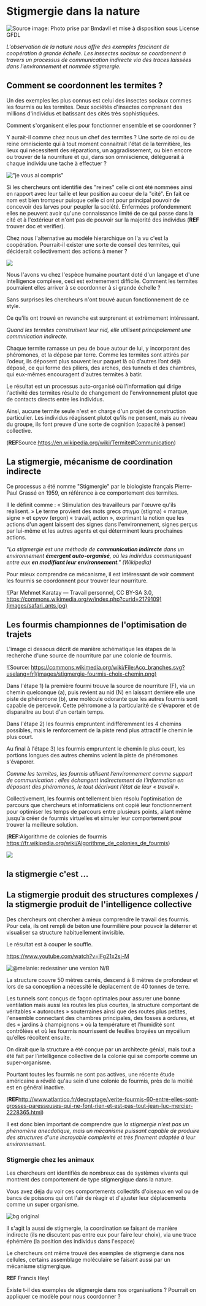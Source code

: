 # Stigmergie dans la nature

![Source image: Photo prise par Bmdavll et mise à disposition sous License GFDL](images/termitiere-exemple-stigmergie.jpg)

*L'observation de la nature nous offre des exemples fascinant de coopération à grande échelle. Les inssectes sociaux se coordonnent à travers un processus de communication indirecte via des traces laissées dans l'environnement et nommée stigmergie.* 

## Comment se coordonnent les termites ?

Un des exemples les plus connus est celui des insectes sociaux commes les fourmis ou les termites. Deux sociétés d'insectes comprenant des millions d'individus et batissant des cités très sophistiquées.

Comment s'organisent elles pour fonctionner ensemble et se coordonner ?

Y aurait-il comme chez nous un chef des termites ? Une sorte de roi ou de reine omnisciente qui à tout moment connaitrait l'état de la termitière, les lieux qui nécessitent des réparations, un aggradissement, ou bien encore ou trouver de la nourriture et qui, dans son omniscience, déléguerait à chaque individu une tache à effectuer ?

!["je vous ai compris"](images/stigmergie_roi_termites.jpg)

Si les chercheurs ont identifié des "reines" celle ci ont été nommées ainsi en rapport avec leur taille et leur position au coeur de la "cité". En fait ce nom est bien trompeur puisque celle ci ont pour principal pouvoir de concevoir des larves pour peupler la société. Enfermées profondemment elles ne peuvent avoir qu'une connaissance limité de ce qui passe dans la cité et à l'extérieur et n'ont pas de pouvoir sur la majorité des individus (**REF** trouver doc et verifier).

Chez nous l'alternative au modèle hierarchique on l'a vu c'est la coopération. Pourrait-il exister une sorte de conseil des termites, qui déciderait collectivement des actions à mener ? 

![](images/stigmergie_conseil_termites.jpg)

Nous l'avons vu chez l'espèce humaine pourtant doté d'un langage et d'une intelligence complexe, ceci est extremement difficile. Comment les termites pourraient elles arriver à se coordonner à si grande échelle ?

Sans surprises les chercheurs n'ont trouvé aucun fonctionnement de ce style.

Ce qu'ils ont trouvé en revanche est surprenant et extrèmement intéressant.

*Quand les termites construisent leur nid, elle utilisent principalement une commnication indirecte.*

Chaque termite ramasse un peu de boue autour de lui, y incorporant des phéromones, et la dépose par terre. Comme les termites sont attirés par l’odeur, ils déposent plus souvent leur paquet là où d’autres l’ont déjà déposé, ce qui forme des piliers, des arches, des tunnels et des chambres, qui eux-mêmes encouragent d'autres termites à batir.

Le résultat est un processus auto-organisé où l'information qui dirige l'activité des termites résulte de changement de l'environnement plutot que de contacts directs entre les individus.

Ainsi, aucune termite seule n'est en charge d'un projet de construction particulier. Les individus réagissent plutot qu'ils ne pensent, mais au niveau du groupe, ils font preuve d'une sorte de cognition (capacité à penser) collective.


(**REF**Source:https://en.wikipedia.org/wiki/Termite#Communication)

## La stigmergie, mécanisme de coordination indirecte


Ce processus a été nomme "Stigmergie" par le biologiste français Pierre-Paul Grassé en 1959, en référence à ce comportement des termites. 

Il le définit comme : « Stimulation des travailleurs par l'œuvre qu'ils réalisent. » Le terme provient des mots grecs στιγμα (stigma) « marque, signe » et εργον (ergon) « travail, action », exprimant la notion que les actions d'un agent laissent des signes dans l'environnement, signes perçus par lui-même et les autres agents et qui déterminent leurs prochaines actions.

*"La stigmergie est une méthode de **communication indirecte** dans un environnement **émergent auto-organisé**, où les individus communiquent entre eux **en modifiant leur environnement**." (Wikipedia)*

Pour mieux comprendre ce mécanisme, il est intéressant de voir comment les fourmis se coordonnent pour trouver leur nourriture.

![Par Mehmet Karatay — Travail personnel, CC BY-SA 3.0, https://commons.wikimedia.org/w/index.php?curid=2179109](images/safari_ants.jpg)


## Les fourmis championnes de l'optimisation de trajets

L'image ci dessous décrit de manière schématique les étapes de la recherche d'une source de nourriture par une colonie de fourmis.

![Source: https://commons.wikimedia.org/wiki/File:Aco_branches.svg?uselang=fr](images/stigmergie-fourmis-choix-chemin.png)

Dans l'étape 1) la première fourmi trouve la source de nourriture (F), via un chemin quelconque (a), puis revient au nid (N) en laissant derrière elle une piste de phéromone (b), une molécule odorante que les autres fourmis sont capable de percevoir. Cette péhromone a la particularité de s'évaporer et de disparaitre au bout d'un certain temps. 

Dans l'étape 2) les fourmis empruntent indifféremment les 4 chemins possibles, mais le renforcement de la piste rend plus attractif le chemin le plus court. 

Au final à l'étape 3) les fourmis empruntent le chemin le plus court, les portions longues des autres chemins voient la piste de phéromones s'évaporer.

*Comme les termites, les fourmis utilisent l’environnement comme support de communication : elles échangent indirectement de l’information en déposant des phéromones, le tout décrivant l’état de leur « travail ».* 

<!---L’information échangée a une portée locale, seule une fourmi située à l’endroit où les phéromones ont été déposées y a accès. Un aspect clé est donc que les traces doivent être perceptibles
--->

Collectivement, les fourmis ont tellement bien résolu l'optimisation de parcours que chercheurs et informaticiens ont copié leur fonctionnement pour optimiser les temps de parcours entre plusieurs points, allant même jusqu'à créer de fourmis virtuelles et simuler leur comportement pour trouver la meilleure solution.

(**REF**:Algorithme de colonies de fourmis https://fr.wikipedia.org/wiki/Algorithme_de_colonies_de_fourmis)


![](images/stigmergie-fourmiliere.png)



## la stigmergie c'est ...

<!---
- un mécanisme de coordination indirecte: contrairement à nos organisations humaines ou la plupart de nos actions se font via une communication directe, la stigmergie se fait indirectement via les traces laissés dans l'environnement
- une boucle de rétro-action: une action laisse une trace qui elle-même induit une action
- un système auto-organisé: chacun individu est autonome, le comportement global émerge de manière auto-organisé
- un mécanisme orienté sur l'action et le choix individuel 
- un mécanisme qui produit des structures complexes sans avoir besoin de plan, de contrôle ou même de communication directe entre les agents.

## Définition Heather Marsh

La stigmergie est un mécanisme de coordination indirecte entre agents ou actions. Le principe est qu’une trace laissée par une action dans l’environnement stimule l’accomplissement de l’action suivante, que ce soit par le même agent ou un agent différent.

De cette façon, les actions suivantes tendent à se et renforcer et bâtir sur l’existant, ce qui conduit à l’émergence spontanée d’une activité d’apparence cohérente et systématique. La stigmergie est une forme d’auto-organisation. Elle produit des structures complexes sans avoir besoin de plan, de contrôle ou même de communication directe entre les agents. – Wikipédia.

--->


## La stigmergie produit des structures complexes / la stigmergie produit de l'intelligence collective

Des chercheurs ont chercher à mieux comprendre le travail des fourmis. Pour cela, ils ont rempli de béton une fourmilière pour pouvoir la déterrer et visualiser sa structure habituellement invisible.

Le résultat est à couper le souffle.

https://www.youtube.com/watch?v=lFg21x2sj-M

![@melanie: redessiner une version N/B](images/stigmergie-fourmiliere-2.png)

La structure couvre 50 mètres carrés, descend à 8 mètres de profondeur et lors de sa conception a nécessité le déplacement de 40 tonnes de terre.

Les tunnels sont conçus de façon optimales pour assurer une bonne ventilation mais aussi les routes les plus courtes,  la structure comportant de véritables  « autoroutes » souterraines ainsi que des routes plus petites, l'ensemble connectant des chambres principales, des fosses à ordures, et des « jardins à champignons » où la température et l’humidité sont contrôlées et où les fourmis nourrissent de feuilles broyées un  mycélium qu’elles récoltent ensuite.

On dirait que la structure a été conçue par un architecte génial, mais tout a été fait par l’intelligence collective de la colonie qui se comporte comme un super-organisme.

Pourtant toutes les fourmis ne sont pas actives, une récente étude américaine a révélé qu'au sein d'une colonie de fourmis, près de la moitié est en général inactive.

(**REF**http://www.atlantico.fr/decryptage/verite-fourmis-60-entre-elles-sont-grosses-paresseuses-qui-ne-font-rien-et-est-pas-tout-jean-luc-mercier-2228365.html)

Il est donc bien important de comprendre que *la stigmergie n'est pas un phénomène anecdotique, mais un mécanisme puissant capable de produire des structures d'une incroyable complexité et très finement adaptée à leur environnement.*



### Stigmergie chez les animaux

Les chercheurs ont identifiés de nombreux cas de systèmes vivants qui montrent des comportement de type stigmergique dans la nature.

Vous avez déja du voir ces comportements collectifs d'oiseaux en vol ou de bancs de poissons qui ont l'air de réagir et d'ajuster leur déplacements comme un super organisme. 


![bg original](images/stigmergie-swarm-brid-flock.jpg)

<!---
essaim d'oiseau: un groupe d'oiseau en vol, l'ensemble se comporte comme un super-organisme
--->

Il s'agit la aussi de stigmergie, la coordination se faisant de manière indirecte (ils ne discutent pas entre eux pour faire leur choix), via une trace éphémère (la position des individus dans l'espace)

<!---
- chasse en meute
--->

Le chercheurs ont même trouvé des exemples de stigmergie dans nos cellules, certains assemblage moléculaire se faisant aussi par un mécanisme stigmergique.

**REF** Francis Heyl

Existe t-il des exemples de stigmergie dans nos organisations ? Pourrait on appliquer ce modèle pour nous coordonner ? 


